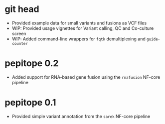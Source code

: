 # git head

* Provided example data for small variants and fusions as VCF files
* WIP: Provided usage vignettes for Variant calling, QC and Co-culture screen
* WIP: Added command-line wrappers for `fqtk` demultiplexing and `guide-counter`

# pepitope 0.2

* Added support for RNA-based gene fusion using the `rnafusion` NF-core pipeline

# pepitope 0.1
 
* Provided simple variant annotation from the `sarek` NF-core pipeline
